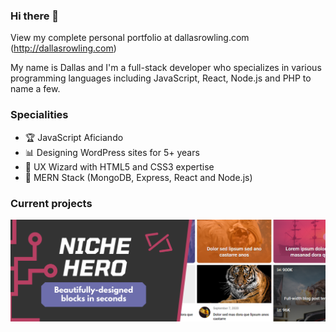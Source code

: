 ### Hi there 👋

View my complete personal portfolio at dallasrowling.com (http://dallasrowling.com)

My name is Dallas and I'm a full-stack developer who specializes in various programming languages including JavaScript, React, Node.js and PHP to name a few.

### Specialities

- 🏆 JavaScript Aficiando 
- 📊 Designing WordPress sites for 5+ years
- 🎨 UX Wizard with HTML5 and CSS3 expertise 
- 📍 MERN Stack (MongoDB, Express, React and Node.js)

### Current projects

[![Niche Hero](https://github.com/dallasrowling/niche-hero/blob/main/assets/images/banner-1544x500.png?raw=true)](https://wordpress.org/plugins/niche-hero/)



